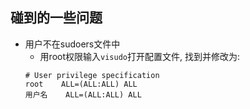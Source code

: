 ## 碰到的一些问题

- 用户不在sudoers文件中
    * 用root权限输入```visudo```打开配置文件, 找到并修改为:
    ```
    # User privilege specification  
    root    ALL=(ALL:ALL) ALL  
    用户名    ALL=(ALL:ALL) ALL   
    ```
